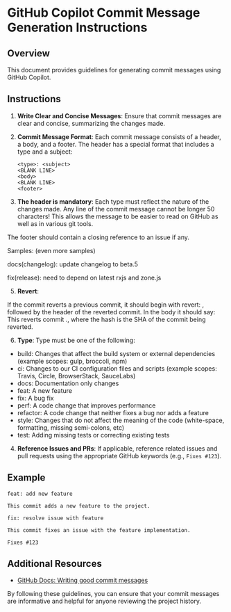 # GitHub Copilot Commit Message Generation Instructions

## Overview
This document provides guidelines for generating commit messages using GitHub Copilot.

## Instructions

1. **Write Clear and Concise Messages**: Ensure that commit messages are clear and concise, summarizing the changes made.

3. **Commit Message Format**: Each commit message consists of a header, a body, and a footer. The header has a special format that includes a type and a subject:
    ```
    <type>: <subject>
    <BLANK LINE>
    <body>
    <BLANK LINE>
    <footer>
    ```

4. **The header is mandatory**: Each type must reflect the nature of the changes made. Any line of the commit message cannot be longer 50 characters! This allows the message to be easier to read on GitHub as well as in various git tools.

The footer should contain a closing reference to an issue if any.

Samples: (even more samples)

docs(changelog): update changelog to beta.5

fix(release): need to depend on latest rxjs and zone.js



5. **Revert**:

If the commit reverts a previous commit, it should begin with revert: , followed by the header of the reverted commit. In the body it should say: This reverts commit <hash>., where the hash is the SHA of the commit being reverted.

6. **Type**: Type must be one of the following:

 - build: Changes that affect the build system or external dependencies (example scopes: gulp, broccoli, npm)
 - ci: Changes to our CI configuration files and scripts (example scopes: Travis, Circle, BrowserStack, SauceLabs)
 - docs: Documentation only changes
 - feat: A new feature
 - fix: A bug fix
 - perf: A code change that improves performance
 - refactor: A code change that neither fixes a bug nor adds a feature
 - style: Changes that do not affect the meaning of the code (white-space, formatting, missing semi-colons, etc)
 - test: Adding missing tests or correcting existing tests

4. **Reference Issues and PRs**: If applicable, reference related issues and pull requests using the appropriate GitHub keywords (e.g., `Fixes #123`).


## Example
```
feat: add new feature

This commit adds a new feature to the project.
```

```
fix: resolve issue with feature

This commit fixes an issue with the feature implementation.

Fixes #123
```

## Additional Resources
- [GitHub Docs: Writing good commit messages](https://docs.github.com/en/github/committing-changes-to-your-project/creating-and-editing-commits/creating-a-commit-with-multiple-authors)

By following these guidelines, you can ensure that your commit messages are informative and helpful for anyone reviewing the project history.
